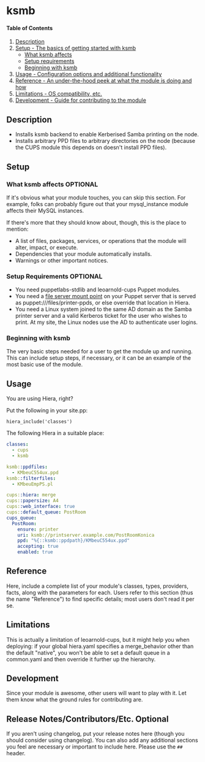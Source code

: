 # ksmb

#### Table of Contents

1. [Description](#description)
1. [Setup - The basics of getting started with ksmb](#setup)
    * [What ksmb affects](#what-ksmb-affects)
    * [Setup requirements](#setup-requirements)
    * [Beginning with ksmb](#beginning-with-ksmb)
1. [Usage - Configuration options and additional functionality](#usage)
1. [Reference - An under-the-hood peek at what the module is doing and how](#reference)
1. [Limitations - OS compatibility, etc.](#limitations)
1. [Development - Guide for contributing to the module](#development)

## Description

* Installs ksmb backend to enable Kerberised Samba printing on the node.
* Installs arbitrary PPD files to arbitrary directories on the node (because the CUPS module this depends on doesn't install PPD files).

## Setup

### What ksmb affects **OPTIONAL**

If it's obvious what your module touches, you can skip this section. For
example, folks can probably figure out that your mysql_instance module affects
their MySQL instances.

If there's more that they should know about, though, this is the place to mention:

* A list of files, packages, services, or operations that the module will alter,
  impact, or execute.
* Dependencies that your module automatically installs.
* Warnings or other important notices.

### Setup Requirements **OPTIONAL**

* You need puppetlabs-stdlib and leoarnold-cups Puppet modules.
* You need a [file server mount point](https://docs.puppet.com/puppet/4.9/file_serving.html) on your Puppet server that is served as puppet:///files/printer-ppds, or else override that location in Hiera.
* You need a Linux system joined to the same AD domain as the Samba printer server and a valid Kerberos ticket for the user who wishes to print.  At my site, the Linux nodes use the AD to authenticate user logins.

### Beginning with ksmb

The very basic steps needed for a user to get the module up and running. This
can include setup steps, if necessary, or it can be an example of the most
basic use of the module.

## Usage

You are using Hiera, right?

Put the following in your site.pp:
``` puppet
hiera_include('classes')
```

The following Hiera in a suitable place:

``` yaml
classes:
  - cups
  - ksmb

ksmb::ppdfiles:
  - KMbeuC554ux.ppd
ksmb::filterfiles:
  - KMbeuEmpPS.pl

cups::hiera: merge
cups::papersize: A4
cups::web_interface: true
cups::default_queue: PostRoom
cups_queue:
  PostRoom:
    ensure: printer
    uri: ksmb://printserver.example.com/PostRoomKonica
    ppd: "%{::ksmb::ppdpath}/KMbeuC554ux.ppd"
    accepting: true
    enabled: true
```

## Reference

Here, include a complete list of your module's classes, types, providers,
facts, along with the parameters for each. Users refer to this section (thus
the name "Reference") to find specific details; most users don't read it per
se.

## Limitations

This is actually a limitation of leoarnold-cups, but it might help you when deploying: if your global hiera.yaml specifies a merge_behavior other than the default "native", you won't be able to set a default queue in a common.yaml and then override it further up the hierarchy.

## Development

Since your module is awesome, other users will want to play with it. Let them
know what the ground rules for contributing are.

## Release Notes/Contributors/Etc. **Optional**

If you aren't using changelog, put your release notes here (though you should
consider using changelog). You can also add any additional sections you feel
are necessary or important to include here. Please use the `## ` header.
